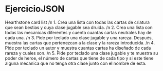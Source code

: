 # EjercicioJSON
Hearthstone card list
/n 1. Crea una lista con todas las cartas de criatura que sean bestias y cuya clase jugable sea druida.
/n 2. Crea una lista con todas las mecanicas diferentes y cuenta cuantas cartas neutrales hay de cada una.
/n 3. Pide por teclado una clase jugable y una rareza. Después, muestra las cartas que pertenezcan a la clase y la rareza introducida.
/n 4. Pide por teclado un autor y muestra cuantas cartas ha diseñado de cada rareza y cuales son.
/n 5. Pide por teclado una clase jugable y te muestra su poder de heroe, el número de cartas que tiene de cada tipo y si este tiene alguna mecanica que no tenga otra clase junto con el nombre de esta.
